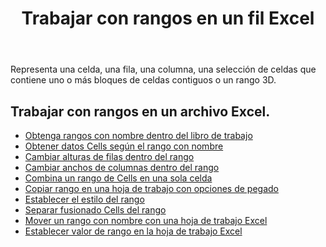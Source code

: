﻿---
title: Trabajar con rangos en un fil Excel
second_title: Aspose.Cells Cloud Documen
linktitle: Sonó
type: docs
url: /es/ranges/
aliases: [/working-with-ranges/]
keywords: Working with ranges on an Excel fil
description: Cómo trabajar con rangos en un archivo Excel usando Aspose.Cells Cloud REST API. El SDK admite tipos de lenguajes de desarrollo. Incluyen Android, C#, Go, Java, NodeJS, Perl, PHP, Python, Ruby y Swift.
weight: 100
---
Representa una celda, una fila, una columna, una selección de celdas que contiene uno o más bloques de celdas contiguos o un rango 3D.

## Trabajar con rangos en un archivo Excel.

- [Obtenga rangos con nombre dentro del libro de trabajo](/cells/es/get-named-ranges-inside-the-workbook/)
- [Obtener datos Cells según el rango con nombre](/cells/es/get-cells-data-based-on-named-range/)
- [Cambiar alturas de filas dentro del rango](/cells/es/cells/change-heights-of-rows-inside-the-range/)
- [Cambiar anchos de columnas dentro del rango](/cells/es/change-widths-of-columns-inside-the-range/)
- [Combina un rango de Cells en una sola celda](/cells/es/combines-a-range-of-cells-into-a-single-cell/)
- [Copiar rango en una hoja de trabajo con opciones de pegado](/cells/es/copy-range-in-a-worksheet-with-paste-options/)
- [Establecer el estilo del rango](/cells/es/set-the-style-of-the-range/)
- [Separar fusionado Cells del rango](/cells/es/unmerge-merged-cells-of-the-range/)
- [Mover un rango con nombre con una hoja de trabajo Excel](/cells/es/move-a-named-ranged-with-a-excel-worksheet/)
- [Establecer valor de rango en la hoja de trabajo Excel](/cells/es/ranges/set-value/)
